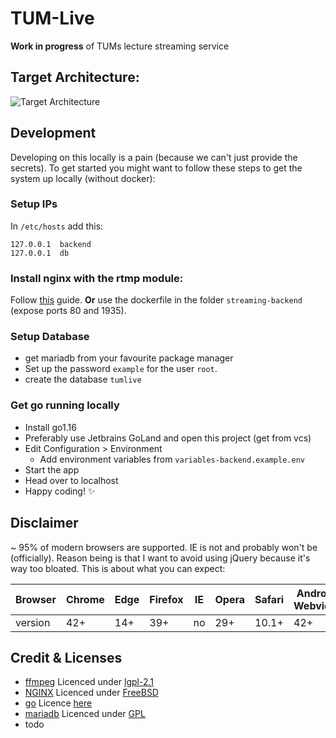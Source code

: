 # TUM-Live

**Work in progress** of TUMs lecture streaming service

## Target Architecture:

![Target Architecture](https://raw.githubusercontent.com/joschahenningsen/TUM-Live/dev/target_architecture.png "Target Architecture")

## Development

Developing on this locally is a pain (because we can't just provide the secrets). 
To get started you might want to follow these steps to get the system up locally (without docker):

### Setup IPs
In `/etc/hosts` add this: 
```
127.0.0.1  backend
127.0.0.1  db
```

### Install nginx with the rtmp module:

Follow [this](https://github.com/arut/nginx-rtmp-module#build) guide. 
**Or** use the dockerfile in the folder `streaming-backend` (expose ports 80 and 1935).

### Setup Database

- get mariadb from your favourite package manager
- Set up the password `example` for the user `root`.
- create the database `tumlive`

### Get go running locally

- Install go1.16
- Preferably use Jetbrains GoLand and open this project (get from vcs)
- Edit Configuration > Environment 
  - Add environment variables from `variables-backend.example.env`
- Start the app
- Head over to localhost
- Happy coding! :sparkles:

## Disclaimer

~ 95% of modern browsers are supported. IE is not and probably won't be (officially).
Reason being is that I want to avoid using jQuery because it's way too bloated. 
This is about what you can expect:

Browser | Chrome | Edge | Firefox | IE | Opera | Safari | Android Webview | Chrome Android | Firefox Android | Safari iOS | Samsung Internet
--- | --- | --- | --- | --- | --- | --- | --- | --- | --- | --- | ---
version | 42+ | 14+ | 39+ | no | 29+ | 10.1+ | 42+ | 42+ | 39+ | 29+ | 10.3+ | 4.0+


## Credit & Licenses

- [ffmpeg](https://ffmpeg.org/) Licenced under [lgpl-2.1](http://www.gnu.org/licenses/old-licenses/lgpl-2.1.html)
- [NGINX](https://www.nginx.com/) Licenced under [FreeBSD](http://nginx.org/LICENSE)
- [go](https://golang.org/) Licence [here](https://golang.org/LICENSE)
- [mariadb](https://mariadb.com/) Licenced under [GPL](https://mariadb.com/kb/en/mariadb-license/)
- todo
